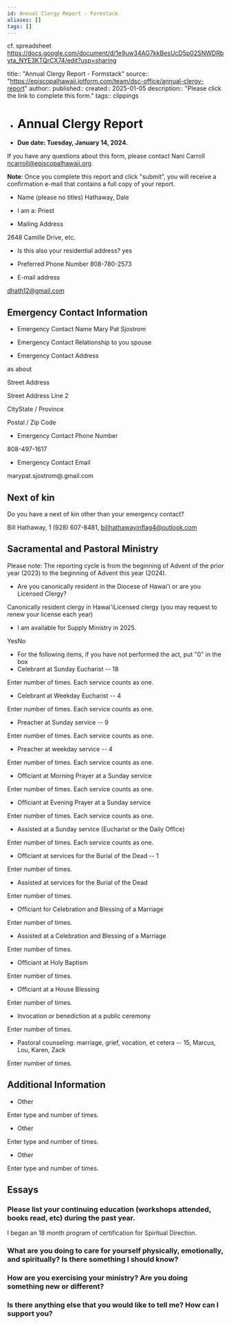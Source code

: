 ```yaml
---
id: Annual Clergy Report - Formstack
aliases: []
tags: []
---
```

cf. spreadsheet https://docs.google.com/document/d/1e9uw34AG7kkBesUcD5p02SNWDRbyta_NYE3KTQrCX74/edit?usp=sharing

title:: "Annual Clergy Report - Formstack"
source:: "https://episcopalhawaii.jotform.com/team/dsc-office/annual-clergy-report"
author::
published::
created:: 2025-01-05
description:: "Please click the link to complete this form."
tags:: clippings
- # Annual Clergy Report
- **Due date: Tuesday, January 14, 2024.**

If you have any questions about this form, please contact Nani Carroll ncarroll@episcopalhawaii.org.

**Note**: Once you complete this report and click "submit", you will receive a confirmation e-mail that contains a full copy of your report.
- Name (please no titles) 
Hathaway, Dale

- I am a: Priest 

- Mailing Address 

2648 Camille Drive, etc.
- Is this also your residential address?
yes

- Preferred Phone Number 
808-780-2573

- E-mail address 

dhath12@gmail.com

## Emergency Contact Information
- Emergency Contact Name 
Mary Pat Sjostrom
- Emergency Contact Relationship to you 
spouse

- Emergency Contact Address 

as about

Street Address

Street Address Line 2

CityState / Province

Postal / Zip Code
- Emergency Contact Phone Number 

808-497-1617

- Emergency Contact Email 

marypat.sjostrom@.gmail.com
## Next of kin
Do you have a next of kin other than your emergency contact?

Bill Hathaway, 1 (928) 607-8481,  billhathawayinflag4@outlook.com

## Sacramental and Pastoral Ministry

Please note: The reporting cycle is from the beginning of Advent of the prior year (2023) to the beginning of Advent this year (2024).
- Are you canonically resident in the Diocese of Hawai'i or are you Licensed Clergy? 

Canonically resident clergy in Hawai'iLicensed clergy (you may request to renew your license each year)
- I am available for Supply Ministry in 2025. 

YesNo
- For the following items, if you have not performed the act, put "0" in the box
- Celebrant at Sunday Eucharist -- 18

Enter number of times. Each service counts as one.
- Celebrant at Weekday Eucharist -- 4

Enter number of times. Each service counts as one.
- Preacher at Sunday service -- 9

Enter number of times. Each service counts as one.
- Preacher at weekday service -- 4

Enter number of times. Each service counts as one.
- Officiant at Morning Prayer at a Sunday service 

Enter number of times. Each service counts as one.
- Officiant at Evening Prayer at a Sunday service 

Enter number of times. Each service counts as one.
- Assisted at a Sunday service (Eucharist or the Daily Office) 

Enter number of times. Each service counts as one.
- Officiant at services for the Burial of the Dead -- 1

Enter number of times.
- Assisted at services for the Burial of the Dead 

Enter number of times.
- Officiant for Celebration and Blessing of a Marriage 

Enter number of times.
- Assisted at a Celebration and Blessing of a Marriage 

Enter number of times.
- Officiant at Holy Baptism 

Enter number of times.
- Officiant at a House Blessing 

Enter number of times.
- Invocation or benediction at a public ceremony 

Enter number of times.
- Pastoral counseling: marriage, grief, vocation, et cetera -- 15, Marcus, Lou, Karen, Zack

Enter number of times.

## Additional Information
- Other

Enter type and number of times.
- Other

Enter type and number of times.
- Other

Enter type and number of times.


## Essays

### Please list your continuing education (workshops attended, books read, etc) during the past year. 

I began an 18 month program of certification for Spiritual Direction.

### What are you doing to care for yourself physically, emotionally, and spiritually? Is there something I should know? 

### How are you exercising your ministry? Are you doing something new or different? 

###  Is there anything else that you would like to tell me? How can I support you? 
